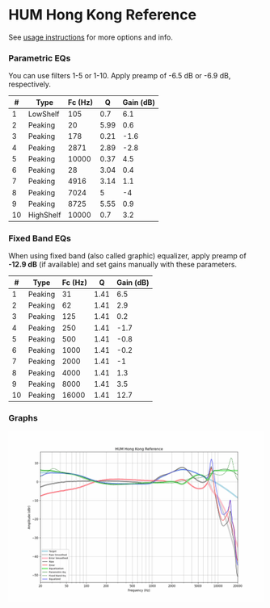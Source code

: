 # HUM Hong Kong Reference
See [usage instructions](https://github.com/jaakkopasanen/AutoEq#usage) for more options and info.

### Parametric EQs
You can use filters 1-5 or 1-10. Apply preamp of -6.5 dB or -6.9 dB, respectively.

|   # | Type      |   Fc (Hz) |    Q |   Gain (dB) |
|-----|-----------|-----------|------|-------------|
|   1 | LowShelf  |       105 | 0.7  |         6.1 |
|   2 | Peaking   |        20 | 5.99 |         0.6 |
|   3 | Peaking   |       178 | 0.21 |        -1.6 |
|   4 | Peaking   |      2871 | 2.89 |        -2.8 |
|   5 | Peaking   |     10000 | 0.37 |         4.5 |
|   6 | Peaking   |        28 | 3.04 |         0.4 |
|   7 | Peaking   |      4916 | 3.14 |         1.1 |
|   8 | Peaking   |      7024 | 5    |        -4   |
|   9 | Peaking   |      8725 | 5.55 |         0.9 |
|  10 | HighShelf |     10000 | 0.7  |         3.2 |

### Fixed Band EQs
When using fixed band (also called graphic) equalizer, apply preamp of **-12.9 dB** (if available) and set gains manually with these parameters.

|   # | Type    |   Fc (Hz) |    Q |   Gain (dB) |
|-----|---------|-----------|------|-------------|
|   1 | Peaking |        31 | 1.41 |         6.5 |
|   2 | Peaking |        62 | 1.41 |         2.9 |
|   3 | Peaking |       125 | 1.41 |         0.2 |
|   4 | Peaking |       250 | 1.41 |        -1.7 |
|   5 | Peaking |       500 | 1.41 |        -0.8 |
|   6 | Peaking |      1000 | 1.41 |        -0.2 |
|   7 | Peaking |      2000 | 1.41 |        -1   |
|   8 | Peaking |      4000 | 1.41 |         1.3 |
|   9 | Peaking |      8000 | 1.41 |         3.5 |
|  10 | Peaking |     16000 | 1.41 |        12.7 |

### Graphs
![](./HUM%20Hong%20Kong%20Reference.png)
